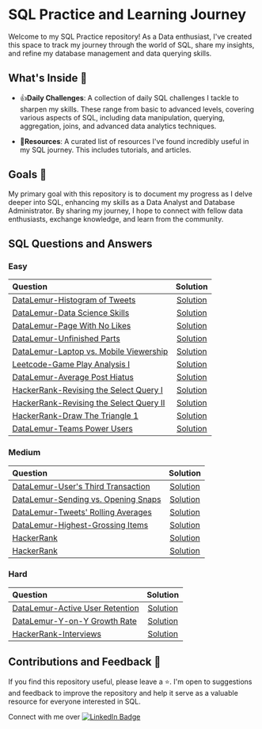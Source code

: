 # SQL Practice and Learning Journey
Welcome to my SQL Practice repository! As a Data enthusiast, I've created this space to track my journey through the world of SQL, share my insights, and refine my database management and data querying skills. 

## What's Inside 👀
- 👍**Daily Challenges**: A collection of daily SQL challenges I tackle to sharpen my skills. These range from basic to advanced levels, covering various aspects of SQL, including data manipulation, querying, aggregation, joins, and advanced data analytics techniques.
<!---
- 📕**Learning Notes**: My personal notes on SQL concepts, functions, best practices, and optimization techniques. A great resource for anyone looking to deepen their understanding of SQL.
--->
- 🔗**Resources**: A curated list of resources I've found incredibly useful in my SQL journey. This includes tutorials, and articles.


## Goals 💪
My primary goal with this repository is to document my progress as I delve deeper into SQL, enhancing my skills as a Data Analyst and Database Administrator. By sharing my journey, I hope to connect with fellow data enthusiasts, exchange knowledge, and learn from the community.

## SQL Questions and Answers
### Easy
|Question|Solution|
|:---|:---:|
|[DataLemur-Histogram of Tweets](https://datalemur.com/questions/sql-histogram-tweets)|[Solution](DataLemur/Easy-Histogram_of_Tweets.sql)|
|[DataLemur-Data Science Skills](https://datalemur.com/questions/matching-skills)|[Solution](DataLemur/Easy-Data_Science_Skills.sql)|
|[DataLemur-Page With No Likes](https://datalemur.com/questions/sql-page-with-no-likes)|[Solution](DataLemur/Easy-Page_With_No_Likes.sql)|
|[DataLemur-Unfinished Parts](https://datalemur.com/questions/tesla-unfinished-parts)|[Solution](DataLemur/Easy-Unfinished_Parts.sql)|
|[DataLemur-Laptop vs. Mobile Viewership](https://datalemur.com/questions/laptop-mobile-viewership)|[Solution](DataLemur/Easy-Laptop_vs_Mobile_Viewership.sql)|
|[Leetcode-Game Play Analysis I](https://leetcode.com/problems/game-play-analysis-i/description/)|[Solution](Leetcode/Easy-Game_Play_Analysis_1.sql)|
|[DataLemur-Average Post Hiatus](https://datalemur.com/questions/sql-average-post-hiatus-1)|[Solution](DataLemur/Easy-Average_Post_Hiatus.sql)|
|[HackerRank-Revising the Select Query I](https://www.hackerrank.com/challenges/revising-the-select-query/problem)|[Solution](HackerRank/Easy-Revising_the_Select_Query_1.sql)|
|[HackerRank-Revising the Select Query II](https://www.hackerrank.com/challenges/revising-the-select-query-2/problem)|[Solution](HackerRank/Easy-Revising_the_Select_Query_2.sql)|
|[HackerRank-Draw The Triangle 1](https://www.hackerrank.com/challenges/draw-the-triangle-1/problem)|[Solution](HackerRank/Easy-Draw_the_Triangle_1.sql)|
|[DataLemur-Teams Power Users](https://datalemur.com/questions/teams-power-users)|[Solution](Datalemur/Easy-Teams_Power_Users.sql)|

### Medium
|Question|Solution|
|:---|:---:|
|[DataLemur-User's Third Transaction](https://datalemur.com/questions/sql-third-transaction)|[Solution](DataLemur/Medium-User's_Third_Transaction.sql)|
|[DataLemur-Sending vs. Opening Snaps](https://datalemur.com/questions/time-spent-snaps)|[Solution](DataLemur/Medium-Sending_vs_Opening_Snaps.sql)|
|[DataLemur-Tweets' Rolling Averages](https://datalemur.com/questions/rolling-average-tweets)|[Solution](DataLemur/Medium-Tweets_Rolling_Averages.sql)
|[DataLemur-Highest-Grossing Items](https://datalemur.com/questions/sql-highest-grossing)|[Solution](DataLemur/Medium-Highest_Grossing_Items.sql)|
|[HackerRank](https://www.hackerrank.com/challenges/weather-observation-station-20/problem)|[Solution](HackerRank/Medium-Weather_Observation_Station_20.sql)|
|[HackerRank](https://www.hackerrank.com/challenges/occupations/problem)|[Solution](HackerRank/Medium-Occupations.sql)|

### Hard
|Question|Solution|
|:---|:---:|
|[DataLemur-Active User Retention](https://datalemur.com/questions/user-retention)|[Solution](DataLemur/Hard-Active_User_Retention.sql)|
|[DataLemur-Y-on-Y Growth Rate](https://datalemur.com/questions/yoy-growth-rate)|[Solution](DataLemur/Hard-Y_on_Y_Growth_Rate.sql)|
|[HackerRank-Interviews](https://www.hackerrank.com/challenges/interviews/problem)|[Solution](HackerRank/Hard-Interviews.sql)|

## Contributions and Feedback 💙
If you find this repository useful, please leave a ⭐. I'm open to suggestions and feedback to improve the repository and help it serve as a valuable resource for everyone interested in SQL.

<div id="badges">
  Connect with me over
  <a href="https://www.linkedin.com/in/divya-munot/">
    <img src="https://img.shields.io/badge/LinkedIn-blue?style=for-the-badge&logo=linkedin&logoColor=white" alt="LinkedIn Badge"/>
  </a>
</div>
